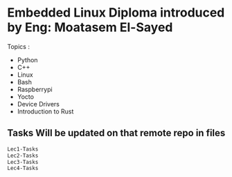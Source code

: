 
# Embedded Linux Diploma introduced by Eng: Moatasem El-Sayed 

Topics :

* Python
* C++
* Linux
* Bash
* Raspberrypi
* Yocto
* Device Drivers
* Introduction to Rust


## Tasks Will be updated on that remote repo in files


```bash
Lec1-Tasks
Lec2-Tasks
Lec3-Tasks
Lec4-Tasks
```

##
